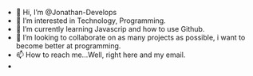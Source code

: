 - 👋 Hi, I’m @Jonathan-Develops
- 👀 I’m interested in Technology, Programming.
- 🌱 I’m currently learning Javascrip and how to use Github.
- 💞️ I’m looking to collaborate on as many projects as possible, i want to become better at programming.
- 📫 How to reach me...Well, right here and my email.
- 

<!---
Jonathan-Develops/Jonathan-Develops is a ✨ special ✨ repository because its `README.md` (this file) appears on your GitHub profile.
You can click the Preview link to take a look at your changes.
--->
